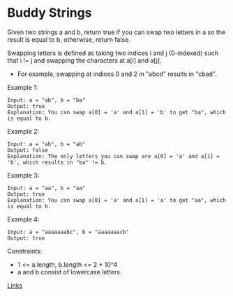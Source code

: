 # Buddy Strings #

Given two strings a and b, return true if you can swap two letters in a so the result is equal to b, otherwise, return false.

Swapping letters is defined as taking two indices i and j (0-indexed) such that i != j and swapping the characters at a[i] and a[j].
- For example, swapping at indices 0 and 2 in "abcd" results in "cbad".

Example 1:
```
Input: a = "ab", b = "ba"
Output: true
Explanation: You can swap a[0] = 'a' and a[1] = 'b' to get "ba", which is equal to b.
```

Example 2:
```
Input: a = "ab", b = "ab"
Output: false
Explanation: The only letters you can swap are a[0] = 'a' and a[1] = 'b', which results in "ba" != b.
```

Example 3:
```
Input: a = "aa", b = "aa"
Output: true
Explanation: You can swap a[0] = 'a' and a[1] = 'a' to get "aa", which is equal to b.
```

Example 4:
```
Input: a = "aaaaaaabc", b = "aaaaaaacb"
Output: true
```

Constraints:

- 1 <= a.length, b.length <= 2 * 10^4
- a and b consist of lowercase letters.

[Links](https://leetcode.com/problems/buddy-strings/)